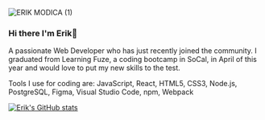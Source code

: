 ![ERIK MODICA (1)](https://user-images.githubusercontent.com/76715055/115618273-51c47600-a2a7-11eb-801b-5ed280991001.png)

### Hi there I'm Erik👋

  A passionate Web Developer who has just recently joined the community.  I graduated from Learning Fuze, a coding bootcamp in SoCal, in April of this year and would love to put       my new skills to the test.  
  
  Tools I use for coding are: 
    JavaScript, React, HTML5, CSS3, Node.js, PostgreSQL, Figma, Visual Studio Code, npm, Webpack

[![Erik's GitHub stats](https://github-readme-stats.vercel.app/api?username=ErikModica&count_private=true&theme=monokai)](https://github.com/anuraghazra/github-readme-stats)

